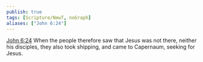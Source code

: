 ```yaml
---
publish: true
tags: [Scripture/NewT, noGraph]
aliases: ["John 6:24"]
---
```

[John 6:24](https://churchofjesuschrist.org/study/scriptures/nt/john/6?lang=eng&id=p24#p24) When the people therefore saw that Jesus was not there, neither his disciples, they also took shipping, and came to Capernaum, seeking for Jesus.
